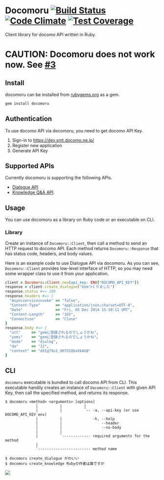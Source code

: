 # Docomoru [![Build Status](https://travis-ci.org/r7kamura/docomoru.svg)](https://travis-ci.org/r7kamura/docomoru) [![Code Climate](https://codeclimate.com/github/r7kamura/docomoru/badges/gpa.svg)](https://codeclimate.com/github/r7kamura/docomoru) [![Test Coverage](https://codeclimate.com/github/r7kamura/docomoru/badges/coverage.svg)](https://codeclimate.com/github/r7kamura/docomoru)
Client library for docomo API written in Ruby.

# CAUTION: Docomoru does not work now. See [#3](https://github.com/r7kamura/docomoru/issues/3)

## Install
docomoru can be installed from [rubygems.org](https://rubygems.org/gems/docomoru) as a gem.

```sh
gem install docomoru
```

## Authentication
To use docomo API via docomoru, you need to get docomo API Key.

1. Sign-in to https://dev.smt.docomo.ne.jp/
2. Register new application
3. Generate API Key

## Supported APIs
Currently docomoru is supporting the following APIs.

- [Dialogue API](https://dev.smt.docomo.ne.jp/?p=docs.api.page&api_docs_id=3)
- [Knowledge Q&A API](https://dev.smt.docomo.ne.jp/?p=docs.api.page&api_docs_id=6).

## Usage
You can use docomoru as a library on Ruby code or an executable on CLI.

### Library
Create an instance of `Docomoru::Client`,
then call a method to send an HTTP request to docomo API.
Each method returns `Docomoru::Response` that has status code, headers, and body values.

Here is an example code to use Dialogue API via docomoru.
As you can see, `Docomoru::Client` provides low-level interface of HTTP,
so you may need some wrapper class to use it from your application.

```rb
client = Docomoru::Client.new(api_key: ENV["DOCOMO_API_KEY"])
response = client.create_dialogue("Gemつくりました")
response.status #=> 200
response.headers #=> {
  "Asyncserviceinvoke" => "false",
  "Content-Type"       => "application/json;charset=UTF-8",
  "Date"               => "Fri, 05 Dec 2014 15:10:11 GMT",
  "Content-Length"     => "165",
  "Connection"         => "Close"
}
response.body #=> {
  "utt"     => "gemに登録されるのでしょうかね",
  "yomi"    => "gemに登録されるのでしょうかね",
  "mode"    => "dialog",
  "da"      => "12",
  "context" => "dXIgT9u1_XKfO1QbaVkAGQ"
}
```

## CLI
`docomoru` executable is bundled to call docomo API from CLI.
This executable handily creates an instance of `Docomoru::Client` with given API Key,
then call the specified method, and returns its response.

```
$ docomoru <method> <arguments> [options]
              |          |          |
              |          |          `-- -a, --api-key (or use DOCOMO_API_KEY env)
              |          |              -h, --help
              |          |                  --header
              |          |                  --no-body
              |          |
              |          `------------- required arguments for the method
              |
              `------------------------ method name

$ docomoru create_dialogue かわいい
$ docomoru create_knowledge Rubyの作者は誰ですか
```

![](images/cli.png)
